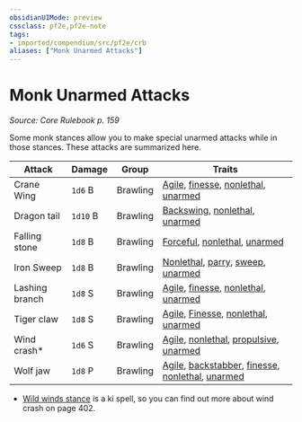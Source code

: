 ```yaml
---
obsidianUIMode: preview
cssclass: pf2e,pf2e-note
tags:
- imported/compendium/src/pf2e/crb
aliases: ["Monk Unarmed Attacks"]
---
```

# Monk Unarmed Attacks  
*Source: Core Rulebook p. 159*  

Some monk stances allow you to make special unarmed attacks while in those stances. These attacks are summarized here.

| Attack | Damage | Group | Traits |
|--------|--------|-------|--------|
| Crane Wing | `1d6` B | Brawling | [Agile](agile.md), [finesse](finesse.md), [nonlethal](nonlethal.md), [unarmed](unarmed.md) |
| Dragon tail | `1d10` B | Brawling | [Backswing](backswing.md), [nonlethal](nonlethal.md), [unarmed](unarmed.md) |
| Falling stone | `1d8` B | Brawling | [Forceful](forceful.md), [nonlethal](nonlethal.md), [unarmed](unarmed.md) |
| Iron Sweep | `1d8` B | Brawling | [Nonlethal](nonlethal.md), [parry](parry.md), [sweep](sweep.md), [unarmed](unarmed.md) |
| Lashing branch | `1d8` S | Brawling | [Agile](agile.md), [finesse](finesse.md), [nonlethal](nonlethal.md), [unarmed](unarmed.md) |
| Tiger claw | `1d8` S | Brawling | [Agile](agile.md), [Finesse](finesse.md), [nonlethal](nonlethal.md), [unarmed](unarmed.md) |
| Wind crash* | `1d6` S | Brawling | [Agile](agile.md), [nonlethal](nonlethal.md), [propulsive](propulsive.md), [unarmed](unarmed.md) |
| Wolf jaw | `1d8` P | Brawling | [Agile](agile.md), [backstabber](backstabber.md), [finesse](finesse.md), [nonlethal](nonlethal.md), [unarmed](unarmed.md) |

* [Wild winds stance](../../compendium/spells/wild-winds-stance.md) is a ki spell, so you can find out more about wind crash on page 402.